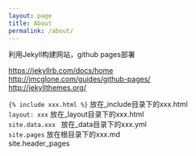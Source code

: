 ```yaml
---
layout: page
title: About
permalink: /about/
---
```

 
利用Jekyll构建网站，github pages部署

https://jekyllrb.com/docs/home<br>
http://jmcglone.com/guides/github-pages/<br>
http://jekyllthemes.org/<br>

`{% include xxx.html %}` 放在_include目录下的xxx.html<br>
`layout: xxx`   放在_layout目录下的xxx.html<br>
`site.data.xxx ` 放在_data目录下的xxx.yml<br>
`site.pages` 放在根目录下的xxx.md<br>
site.header_pages



